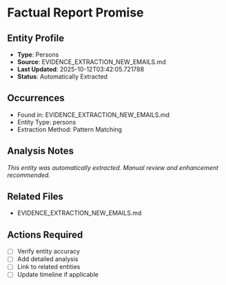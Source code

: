 # Factual Report Promise

## Entity Profile
- **Type**: Persons
- **Source**: EVIDENCE_EXTRACTION_NEW_EMAILS.md
- **Last Updated**: 2025-10-12T03:42:05.721788
- **Status**: Automatically Extracted

## Occurrences
- Found in: EVIDENCE_EXTRACTION_NEW_EMAILS.md
- Entity Type: persons
- Extraction Method: Pattern Matching

## Analysis Notes
*This entity was automatically extracted. Manual review and enhancement recommended.*

## Related Files
- EVIDENCE_EXTRACTION_NEW_EMAILS.md

## Actions Required
- [ ] Verify entity accuracy
- [ ] Add detailed analysis
- [ ] Link to related entities
- [ ] Update timeline if applicable
